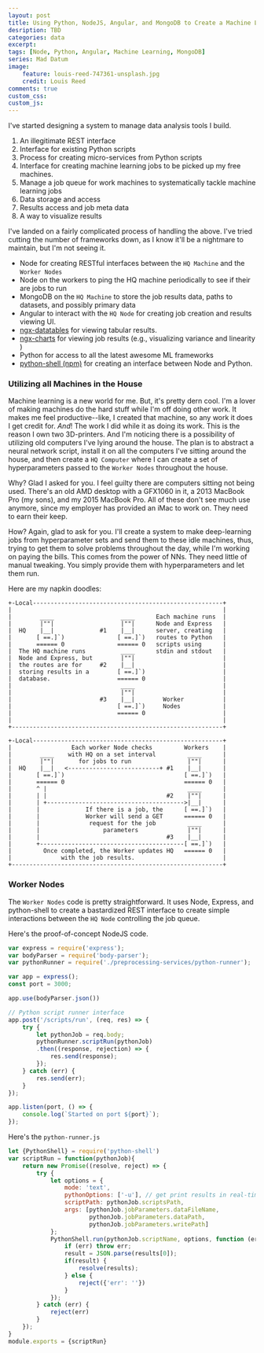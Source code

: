 ```yaml
---
layout: post
title: Using Python, NodeJS, Angular, and MongoDB to Create a Machine Learning System
desription: TBD
categories: data
excerpt:
tags: [Node, Python, Angular, Machine Learning, MongoDB]
series: Mad Datum
image: 
    feature: louis-reed-747361-unsplash.jpg
    credit: Louis Reed
comments: true
custom_css: 
custom_js: 
---
```


I've started designing a system to manage data analysis tools I build.  

1. An illegitimate REST interface
2. Interface for existing Python scripts
3. Process for creating micro-services from Python scripts
4. Interface for creating machine learning jobs to be picked up my free machines.
5. Manage a job queue for work machines to systematically tackle machine learning jobs
6. Data storage and access
7. Results access and job meta data
8. A way to visualize results

I've landed on a fairly complicated process of handling the above.  I've tried cutting the number of frameworks down, as I know it'll be a nightmare to maintain, but I'm not seeing it.

* Node for creating RESTful interfaces between the `HQ Machine` and the `Worker Nodes`
* Node on the workers to ping the HQ machine periodically to see if their are jobs to run
* MongoDB on the `HQ Machine` to store the job results data, paths to datasets, and possibly primary data
* Angular to interact with the `HQ Node` for creating job creation and results viewing UI.
* [ngx-datatables](https://github.com/swimlane/ngx-datatable) for viewing tabular results.
* [ngx-charts](https://github.com/swimlane/ngx-charts) for viewing job results (e.g., visualizing variance and linearity )
* Python for access to all the latest awesome ML frameworks
* [python-shell (npm)](https://www.npmjs.com/package/python-shell) for creating an interface between Node and Python.

### Utilizing all Machines in the House
Machine learning is a new world for me.  But, it's pretty dern cool.  I'm a lover of making machines do the hard stuff while I'm off doing other work.  It makes me feel productive--like, I created that machine, so any work it does I get credit for.  _And_! The work I did while it as doing its work.  This is the reason I own two 3D-printers.  And I'm noticing there is a possibility of utilizing old computers I've lying around the house.  The plan is to abstract a neural network script, install it on all the computers I've sitting around the house, and then create a `HQ Computer` where I can create a set of hyperparameters passed to the `Worker Nodes` throughout the house.

Why?  Glad I asked for you. I feel guilty there are computers sitting not being used.  There's an old AMD desktop with a GFX1060 in it, a 2013 MacBook Pro (my sons), and my 2015 MacBook Pro.  All of these don't see much use anymore, since my employer has provided an iMac to work on.  They need to earn their keep.

How? Again, glad to ask for you.  I'll create a system to make deep-learning jobs from hyperparameter sets and send them to these idle machines, thus, trying to get them to solve problems throughout the day, while I'm working on paying the bills.  This comes from the power of NNs.  They need little of manual tweaking.  You simply provide them with hyperparameters and let them run.

Here are my napkin doodles:
```
+-Local------------------------------------------------------+
|                                                            |
|        ____                   ____      Each machine runs  |
|        |""|                   |""|      Node and Express   |
|  HQ    |__|             #1    |__|      server, creating   |
|       [ ==.]`)               [ ==.]`)   routes to Python   |
|       ====== 0               ====== 0   scripts using      |
|  The HQ machine runs          ____      stdin and stdout   |
|  Node and Express, but        |""|                         |
|  the routes are for     #2    |__|                         |
|  storing results in a        [ ==.]`)                      |
|  database.                   ====== 0                      |
|                               ____                         |
|                               |""|                         |
|                         #3    |__|        Worker           |
|                              [ ==.]`)     Nodes            |
|                              ====== 0                      |
|                                                            |
+------------------------------------------------------------+
```


```
+-Local------------------------------------------------------+
|                 Each worker Node checks         Workers    |
|        ____    with HQ on a set interval         ____      |
|        |""|       for jobs to run                |""|      |
|  HQ    |__|   <--------------------------+ #1    |__|      |
|       [ ==.]`)                                  [ ==.]`)   |
|       ====== 0                                  ====== 0   |
|       ^ |                                        ____      |
|       | |                                  #2    |""|      |
|       | +--------------------------------------->|__|      |
|       |             If there is a job, the      [ ==.]`)   |
|       |             Worker will send a GET      ====== 0   |
|       |              request for the job         ____      |
|       |                  parameters              |""|      |
|       |                                    #3    |__|      |
|       +-----------------------------------------[ ==.]`)   |
|         Once completed, the Worker updates HQ   ====== 0   |
|              with the job results.                         |
+------------------------------------------------------------+
```

### Worker Nodes
The `Worker Nodes` code is pretty straightforward.  It uses Node, Express, and python-shell to create a bastardized REST interface to create simple interactions between the `HQ Node` controlling the job queue.

Here's the proof-of-concept NodeJS code.
```js
var express = require('express');
var bodyParser = require('body-parser');
var pythonRunner = require('./preprocessing-services/python-runner');

var app = express();
const port = 3000;

app.use(bodyParser.json())

// Python script runner interface
app.post('/scripts/run', (req, res) => {
    try {
        let pythonJob = req.body;
        pythonRunner.scriptRun(pythonJob)
        .then((response, rejection) => {
            res.send(response);
        });
    } catch (err) {
        res.send(err);
    }
});

app.listen(port, () => {
    console.log(`Started on port ${port}`);
});
```

Here's the `python-runner.js`

```js
let {PythonShell} = require('python-shell')
var scriptRun = function(pythonJob){    
    return new Promise((resolve, reject) => {
        try {
            let options = {
                mode: 'text',
                pythonOptions: ['-u'], // get print results in real-time
                scriptPath: pythonJob.scriptsPath,
                args: [pythonJob.jobParameters.dataFileName, 
                       pythonJob.jobParameters.dataPath, 
                       pythonJob.jobParameters.writePath]
            };
            PythonShell.run(pythonJob.scriptName, options, function (err, results) {
                if (err) throw err;
                result = JSON.parse(results[0]);
                if(result) {
                    resolve(results);
                } else {
                    reject({'err': ''})
                }
            });
        } catch (err) {
            reject(err)
        }
    });
}
module.exports = {scriptRun}
```